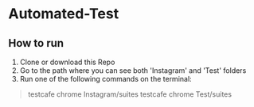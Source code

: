 # Automated-Test
## How to run

 1. Clone or download this Repo
 2. Go to the path where you can see both 'Instagram' and 'Test' folders
 3. Run one of the following commands on the terminal:
 

> testcafe chrome Instagram/suites
> testcafe chrome Test/suites
